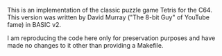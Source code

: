 This is an implementation of the classic puzzle game Tetris for the
C64. This version was written by David Murray ("The 8-bit Guy" of
YouTube fame) in BASIC v2.

I am reproducing the code here only for preservation purposes and have
made no changes to it other than providing a Makefile.
